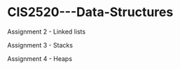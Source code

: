 # CIS2520---Data-Structures


Assignment 2 - Linked lists


Assignment 3 - Stacks


Assignment 4 - Heaps
